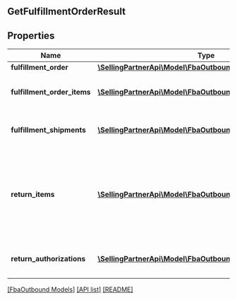 ## GetFulfillmentOrderResult

## Properties

Name | Type | Description | Notes
------------ | ------------- | ------------- | -------------
**fulfillment_order** | [**\SellingPartnerApi\Model\FbaOutbound\FulfillmentOrder**](FulfillmentOrder.md) |  |
**fulfillment_order_items** | [**\SellingPartnerApi\Model\FbaOutbound\FulfillmentOrderItem[]**](FulfillmentOrderItem.md) | An array of fulfillment order item information. |
**fulfillment_shipments** | [**\SellingPartnerApi\Model\FbaOutbound\FulfillmentShipment[]**](FulfillmentShipment.md) | An array of fulfillment shipment information. | [optional]
**return_items** | [**\SellingPartnerApi\Model\FbaOutbound\ReturnItem[]**](ReturnItem.md) | An array of items that Amazon accepted for return. Returns empty if no items were accepted for return. |
**return_authorizations** | [**\SellingPartnerApi\Model\FbaOutbound\ReturnAuthorization[]**](ReturnAuthorization.md) | An array of return authorization information. |

[[FbaOutbound Models]](../) [[API list]](../../Api) [[README]](../../../README.md)
